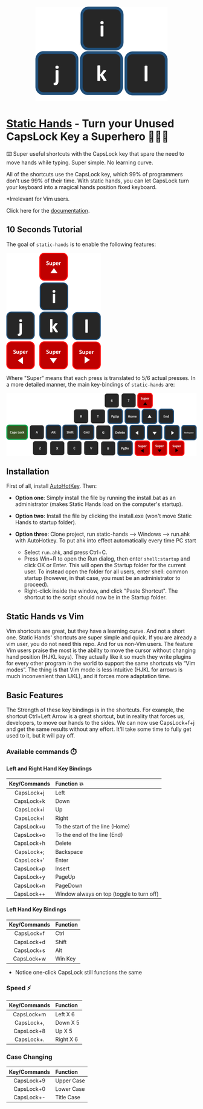 <div align="center">
	<br>
	<a href="https://raw.githubusercontent.com/sindresorhus/css-in-readme-like-wat/main/readme.md">
		<img src="site\static-hands-docs\static\img\icons\icon.png" width="350" height="250" alt="Click to see the source">
	</a>
	<br>
</div>

# [Static Hands](https://almogtavor.github.io/static-hands/) - Turn your Unused CapsLock Key a Superhero 🦸‍♂️🚀

⌨️ Super useful shortcuts with the CapsLock key that spare the need to move hands while typing. Super simple. No learning curve.

All of the shortcuts use the CapsLock key, which 99% of programmers don't use 99% of their time. With static hands, you can let CapsLock turn your keyboard into a magical hands position fixed keyboard.

*Irrelevant for Vim users.

Click here for the [documentation](https://almogtavor.github.io/static-hands/).

## 10 Seconds Tutorial


The goal of `static-hands` is to enable the following features:

<img align=center src="site\static-hands-docs\static\img\icons\moving-keys.png" width="250">

Where "Super" means that each press is translated to 5/6 actual presses. 
In a more detailed manner, the main key-bindings of `static-hands` are:

<img align=center src="site\static-hands-docs\static\img\icons\all-keyboard.png">


## Installation

First of all, install [AutoHotKey](https://www.autohotkey.com/). Then:
* **Option one**: Simply install the file by running the install.bat as an administrator (makes Static Hands load on the computer's startup).
* **Option two**: Install the file by clicking the install.exe (won't move Static Hands to startup folder).
* **Option three**: Clone project, run static-hands --> Windows --> run.ahk with AutoHotkey. To put ahk into effect automatically every time PC start

  * Select `run.ahk`, and press Ctrl+C.
  * Press Win+R to open the Run dialog, then enter `shell:startup` and click OK or Enter. This will open the Startup folder for the current user. To instead open the folder for all users, enter shell: common startup (however, in that case, you must be an administrator to proceed).
  * Right-click inside the window, and click "Paste Shortcut". The shortcut to the script should now be in the Startup folder.

## Static Hands vs Vim

Vim shortcuts are great, but they have a learning curve. And not a short one. Static Hands' shortcuts are super simple and quick. If you are already a vim user, you do not need this repo. And for us non-Vim users. The feature Vim users praise the most is the ability to move the cursor without changing hand position (HJKL keys). They actually like it so much they write plugins for every other program in the world to support the same shortcuts via “Vim modes”. The thing is that Vim mode is less intuitive (HJKL for arrows is much inconvenient than IJKL), and it forces more adaptation time.

## Basic Features

The Strength of these key bindings is in the shortcuts.
For example, the shortcut Ctrl+Left Arrow is a great shortcut, but in reality that forces us, developers, to move our hands to the sides. We can now use CapsLock+f+j and get the same results without any effort. It'll take some time to fully get used to it, but it will pay off.

### Available commands ⏱️

#### Left and Right Hand Key Bindings
|Key/Commands|Function 💥|
|:----------:|:-------|
|CapsLock+j|Left|
|CapsLock+k|Down|
|CapsLock+i|Up|
|CapsLock+l|Right|
|CapsLock+u| To the start of the line (Home)|
|CapsLock+o| To the end of the line (End)|
|CapsLock+h| Delete|
|CapsLock+;| Backspace|
|CapsLock+'| Enter|
|CapsLock+p| Insert|
|CapsLock+y| PageUp|
|CapsLock+n| PageDown|
|CapsLock++| Window always on top (toggle to turn off)|

#### Left Hand Key Bindings
|Key/Commands|Function|
|:----------:|:-------|
|CapsLock+f|Ctrl|
|CapsLock+d|Shift|
|CapsLock+s|Alt|
|CapsLock+w|Win Key|


* Notice one-click CapsLock still functions the same

### Speed ⚡️

|Key/Commands|Function|
|:----------:|:-------|
|CapsLock+m| Left X 6|
|CapsLock+,| Down X 5 |
|CapsLock+8| Up X 5 |
|CapsLock+.| Right X 6|


### Case Changing

|Key/Commands|Function|
|:----------:|:-------|
|CapsLock+9|Upper Case|
|CapsLock+0|Lower Case|
|CapsLock+-|Title Case|
